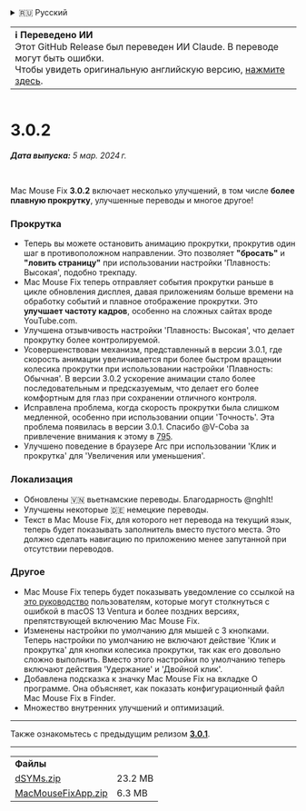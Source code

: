 <details>
<summary>🇷🇺 Русский</summary>

[🇬🇧 English (GitHub)](https://github.com/noah-nuebling/mac-mouse-fix/releases/tag/3.0.2)\
[🇦🇩 Català](https://redirect.macmousefix.com/?target=mmf-release&tag=3.0.2&locale=ca)\
[🇩🇪 Deutsch](https://redirect.macmousefix.com/?target=mmf-release&tag=3.0.2&locale=de)\
[🇪🇸 Español](https://redirect.macmousefix.com/?target=mmf-release&tag=3.0.2&locale=es)\
[🇫🇷 Français](https://redirect.macmousefix.com/?target=mmf-release&tag=3.0.2&locale=fr)\
[🇮🇩 Indonesia](https://redirect.macmousefix.com/?target=mmf-release&tag=3.0.2&locale=id)\
[🇮🇹 Italiano](https://redirect.macmousefix.com/?target=mmf-release&tag=3.0.2&locale=it)\
[🇭🇺 Magyar](https://redirect.macmousefix.com/?target=mmf-release&tag=3.0.2&locale=hu)\
[🇳🇱 Nederlands](https://redirect.macmousefix.com/?target=mmf-release&tag=3.0.2&locale=nl)\
[🇵🇱 Polski](https://redirect.macmousefix.com/?target=mmf-release&tag=3.0.2&locale=pl)\
[🇧🇷 Português (Brasil)](https://redirect.macmousefix.com/?target=mmf-release&tag=3.0.2&locale=pt-BR)\
[🇵🇹 Português (Portugal)](https://redirect.macmousefix.com/?target=mmf-release&tag=3.0.2&locale=pt-PT)\
[🇷🇴 Română](https://redirect.macmousefix.com/?target=mmf-release&tag=3.0.2&locale=ro)\
[🇸🇪 Svenska](https://redirect.macmousefix.com/?target=mmf-release&tag=3.0.2&locale=sv)\
[🇻🇳 Tiếng Việt](https://redirect.macmousefix.com/?target=mmf-release&tag=3.0.2&locale=vi)\
[🇹🇷 Türkçe](https://redirect.macmousefix.com/?target=mmf-release&tag=3.0.2&locale=tr)\
[🇨🇿 Čeština](https://redirect.macmousefix.com/?target=mmf-release&tag=3.0.2&locale=cs)\
[🇬🇷 Ελληνικά](https://redirect.macmousefix.com/?target=mmf-release&tag=3.0.2&locale=el)\
**🇷🇺 Русский**\
[🇺🇦 Українська](https://redirect.macmousefix.com/?target=mmf-release&tag=3.0.2&locale=uk)\
[🇮🇱 עברית](https://redirect.macmousefix.com/?target=mmf-release&tag=3.0.2&locale=he)\
[🇸🇦 العربية](https://redirect.macmousefix.com/?target=mmf-release&tag=3.0.2&locale=ar)\
[🇮🇳 हिन्दी](https://redirect.macmousefix.com/?target=mmf-release&tag=3.0.2&locale=hi)\
[🇹🇭 ไทย](https://redirect.macmousefix.com/?target=mmf-release&tag=3.0.2&locale=th)\
[🇨🇳 中文 (简体)](https://redirect.macmousefix.com/?target=mmf-release&tag=3.0.2&locale=zh-Hans)\
[🇨🇳 中文 (繁體)](https://redirect.macmousefix.com/?target=mmf-release&tag=3.0.2&locale=zh-Hant)\
[🇭🇰 中文（香港)](https://redirect.macmousefix.com/?target=mmf-release&tag=3.0.2&locale=zh-HK)\
[🇯🇵 日本語](https://redirect.macmousefix.com/?target=mmf-release&tag=3.0.2&locale=ja)\
[🇰🇷 한국어](https://redirect.macmousefix.com/?target=mmf-release&tag=3.0.2&locale=ko)\
[Help translate Mac Mouse Fix to different languages!](https://github.com/noah-nuebling/mac-mouse-fix/discussions/731)
</details>
<table align=><td>
<b>ℹ️ Переведено ИИ</b><br>
Этот GitHub Release был переведен ИИ Claude. В переводе могут быть ошибки.<br>
Чтобы увидеть оригинальную английскую версию, <a href="https://github.com/noah-nuebling/mac-mouse-fix/releases/tag/3.0.2">нажмите здесь</a>.
</td></table>

<table></table>

# 3.0.2
***Дата выпуска:** 5 мар. 2024 г.*

<br>

Mac Mouse Fix **3.0.2** включает несколько улучшений, в том числе **более плавную прокрутку**, улучшенные переводы и многое другое!

### Прокрутка

- Теперь вы можете остановить анимацию прокрутки, прокрутив один шаг в противоположном направлении. Это позволяет **"бросать"** и **"ловить страницу"** при использовании настройки 'Плавность: Высокая', подобно трекпаду.
- Mac Mouse Fix теперь отправляет события прокрутки раньше в цикле обновления дисплея, давая приложениям больше времени на обработку событий и плавное отображение прокрутки. Это **улучшает частоту кадров**, особенно на сложных сайтах вроде YouTube.com.
- Улучшена отзывчивость настройки 'Плавность: Высокая', что делает прокрутку более контролируемой.
- Усовершенствован механизм, представленный в версии 3.0.1, где скорость анимации увеличивается при более быстром вращении колесика прокрутки при использовании настройки 'Плавность: Обычная'. В версии 3.0.2 ускорение анимации стало более последовательным и предсказуемым, что делает его более комфортным для глаз при сохранении отличного контроля.
- Исправлена проблема, когда скорость прокрутки была слишком медленной, особенно при использовании опции 'Точность'. Эта проблема появилась в версии 3.0.1. Спасибо @V-Coba за привлечение внимания к этому в [795](https://github.com/noah-nuebling/mac-mouse-fix/issues/795).
- Улучшено поведение в браузере Arc при использовании 'Клик и прокрутка' для 'Увеличения или уменьшения'.

### Локализация

- Обновлены 🇻🇳 вьетнамские переводы. Благодарность @nghlt!
- Улучшены некоторые 🇩🇪 немецкие переводы.
- Текст в Mac Mouse Fix, для которого нет перевода на текущий язык, теперь будет показывать заполнитель вместо пустого места. Это должно сделать навигацию по приложению менее запутанной при отсутствии переводов.

### Другое

- Mac Mouse Fix теперь будет показывать уведомление со ссылкой на [это руководство](https://github.com/noah-nuebling/mac-mouse-fix/discussions/861) пользователям, которые могут столкнуться с ошибкой в macOS 13 Ventura и более поздних версиях, препятствующей включению Mac Mouse Fix.
- Изменены настройки по умолчанию для мышей с 3 кнопками. Теперь настройки по умолчанию не включают действие 'Клик и прокрутка' для кнопки колесика прокрутки, так как его довольно сложно выполнить. Вместо этого настройки по умолчанию теперь включают действия 'Удержание' и 'Двойной клик'.
- Добавлена подсказка к значку Mac Mouse Fix на вкладке О программе. Она объясняет, как показать конфигурационный файл Mac Mouse Fix в Finder.
- Множество внутренних улучшений и оптимизаций.

---

Также ознакомьтесь с предыдущим релизом [**3.0.1**](https://redirect.macmousefix.com/?target=mmf-release&tag=3.0.1&locale=ru).

---

<table align="start">
<tr>
    <td colspan=2>
        <b>Файлы</b>
    </td>
</tr>
<tr>
    <td><a href="https://github.com/noah-nuebling/mac-mouse-fix/releases/download/3.0.2/dSYMs.zip">dSYMs.zip</a></td>
    <td>23.2 MB</td>
</tr>
<tr>
    <td><a href="https://github.com/noah-nuebling/mac-mouse-fix/releases/download/3.0.2/MacMouseFixApp.zip">MacMouseFixApp.zip</a></td>
    <td>6.3 MB</td>
</tr>
</table>